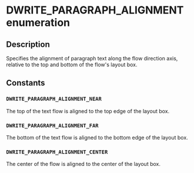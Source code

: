 # DWRITE_PARAGRAPH_ALIGNMENT enumeration

## Description

Specifies the alignment of paragraph text along the flow direction axis, relative to the top and bottom of the flow's layout box.

## Constants

### `DWRITE_PARAGRAPH_ALIGNMENT_NEAR`

The top of the text flow is aligned to the top edge of the layout box.

### `DWRITE_PARAGRAPH_ALIGNMENT_FAR`

The bottom of the text flow is aligned to the bottom edge of the layout box.

### `DWRITE_PARAGRAPH_ALIGNMENT_CENTER`

The center of the flow is aligned to the center of the layout box.